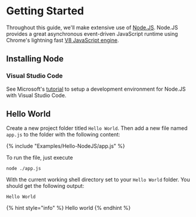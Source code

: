# Getting Started

Throughout this guide, we'll make extensive use of [Node.JS](https://nodejs.org/en/). Node.JS provides a great asynchronous event-driven JavaScript runtime using Chrome's lightning fast [V8 JavaScript engine](https://v8.dev/).

## Installing Node

### Visual Studio Code

See Microsoft's [tutorial](https://code.visualstudio.com/docs/nodejs/nodejs-tutorial) to setup a development environment for Node.JS with Visual Studio Code.

## Hello World 

Create a new project folder titled `Hello World`. Then add a new file named `app.js` to the folder with the following content:

{% include "Examples/Hello-NodeJS/app.js" %}

To run the file, just execute
```
node ./app.js
```
With the current working shell directory set to your `Hello World` folder. You should get the following output:
```
Hello World
```

{% hint style="info" %}
Hello world
{% endhint %}